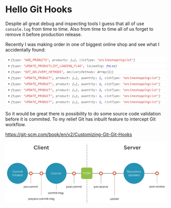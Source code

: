 ﻿# Hello Git Hooks

<!-- Id: react-hooks  -->
<!-- Categories: Git  -->
<!-- Date: 20200328  -->

<!-- #header -->
<!-- #endheader -->


Despite all great debug and inspecting tools I guess that all of use ```console.log``` from time to time. Also from time to time all of us forget to remove it before production release.

Recently I was making order in one of biggest online shop and see what I accidentally found:

![01](01.png)

So it would be great there is possibility to do some source code validation before it is commited. To my relief Git has inbuilt feature to intercept Git workflow.

https://git-scm.com/book/en/v2/Customizing-Git-Git-Hooks

![02](02.png)



